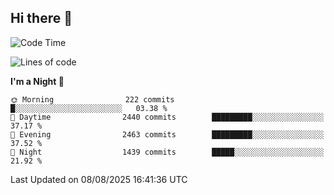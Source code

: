## Hi there 👋

<!--
**Wangmerlyn/Wangmerlyn** is a ✨ _special_ ✨ repository because its `README.md` (this file) appears on your GitHub profile.

Here are some ideas to get you started:

- 🔭 I’m currently working on ...
- 🌱 I’m currently learning ...
- 👯 I’m looking to collaborate on ...
- 🤔 I’m looking for help with ...
- 💬 Ask me about ...
- 📫 How to reach me: ...
- 😄 Pronouns: ...
- ⚡ Fun fact: ...
-->
<!--START_SECTION:waka-->
![Code Time](http://img.shields.io/badge/Code%20Time-480%20hrs%2012%20mins-blue)

![Lines of code](https://img.shields.io/badge/From%20Hello%20World%20I%27ve%20Written-41.3%20million%20lines%20of%20code-blue)

**I'm a Night 🦉** 

```text
🌞 Morning                222 commits         █░░░░░░░░░░░░░░░░░░░░░░░░   03.38 % 
🌆 Daytime                2440 commits        █████████░░░░░░░░░░░░░░░░   37.17 % 
🌃 Evening                2463 commits        █████████░░░░░░░░░░░░░░░░   37.52 % 
🌙 Night                  1439 commits        █████░░░░░░░░░░░░░░░░░░░░   21.92 % 
```



 Last Updated on 08/08/2025 16:41:36 UTC
<!--END_SECTION:waka-->

